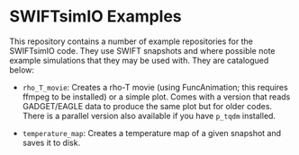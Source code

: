 SWIFTsimIO Examples
===================

This repository contains a number of example repositories for the
SWIFTsimIO code. They use SWIFT snapshots and where possible note
example simulations that they may be used with. They are catalogued
below:

+ `rho_T_movie`: Creates a rho-T movie (using FuncAnimation; this
  requires ffmpeg to be installed) or a simple plot. Comes with
  a version that reads GADGET/EAGLE data to produce the same
  plot but for older codes. There is a parallel version also available
  if you have `p_tqdm` installed.

+ `temperature_map`: Creates a temperature map of a given snapshot and
  saves it to disk.
